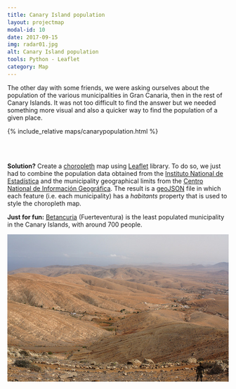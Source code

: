 ```yaml
---
title: Canary Island population
layout: projectmap
modal-id: 10
date: 2017-09-15
img: radar01.jpg
alt: Canary Island population
tools: Python - Leaflet
category: Map
---
```


The other day with some friends, we were asking ourselves about the population of
the various municipalities in Gran Canaria, then in the rest of Canary Islands.
It was not too difficult to find the answer but we needed something more visual and also
a quicker way to find the population of a given place.

{% include_relative maps/canarypopulation.html %}

<br><br>

**Solution?** Create a [choropleth](https://en.wikipedia.org/wiki/Choropleth_map) map using [Leaflet](http://leafletjs.com/) library. To do so, we just had to combine the
population data obtained from the [Instituto National de Estadística](http://www.ine.es/) and the municipality geographical limits from the [Centro National de Información Geográfica](http://centrodedescargas.cnig.es). The result is a [geoJSON](http://geojson.org/) file
in which each feature (i.e. each municipality) has a *habitants* property that is used
to style the choropleth map.

**Just for fun:** [Betancuria](https://www.aytobetancuria.org/en/) (Fuerteventura) is the least populated municipality in the Canary Islands, with around 700 people.

<p align="center">
  <img src="../photography/betancuria.jpg" alt="Betancuria" height="50%"/>
</p>
